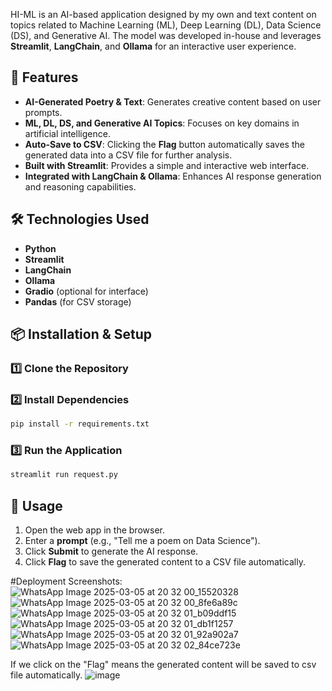 HI-ML is an AI-based application designed by my own and text content on topics related to Machine Learning (ML), Deep Learning (DL), Data Science (DS), and Generative AI. The model was developed in-house and leverages **Streamlit**, **LangChain**, and **Ollama** for an interactive user experience.

## 🚀 Features  
- **AI-Generated Poetry & Text**: Generates creative content based on user prompts.  
- **ML, DL, DS, and Generative AI Topics**: Focuses on key domains in artificial intelligence.  
- **Auto-Save to CSV**: Clicking the **Flag** button automatically saves the generated data into a CSV file for further analysis.  
- **Built with Streamlit**: Provides a simple and interactive web interface.  
- **Integrated with LangChain & Ollama**: Enhances AI response generation and reasoning capabilities.  

## 🛠️ Technologies Used  
- **Python**  
- **Streamlit**  
- **LangChain**  
- **Ollama**  
- **Gradio** (optional for interface)  
- **Pandas** (for CSV storage)  

## 📦 Installation & Setup  

### 1️⃣ Clone the Repository  


### 2️⃣ Install Dependencies  
```bash
pip install -r requirements.txt
```

### 3️⃣ Run the Application  
```bash
streamlit run request.py
```

## 🎯 Usage  
1. Open the web app in the browser.  
2. Enter a **prompt** (e.g., "Tell me a poem on Data Science").  
3. Click **Submit** to generate the AI response.  
4. Click **Flag** to save the generated content to a CSV file automatically.  


#Deployment Screenshots:
![WhatsApp Image 2025-03-05 at 20 32 00_15520328](https://github.com/user-attachments/assets/29acb2e5-ccee-469c-aee8-a05dbe3a1df3)
![WhatsApp Image 2025-03-05 at 20 32 00_8fe6a89c](https://github.com/user-attachments/assets/571eab17-fc7e-4f1c-b155-41f2eda7d89f)
![WhatsApp Image 2025-03-05 at 20 32 01_b09ddf15](https://github.com/user-attachments/assets/11bc5355-88d6-467d-a4d8-6ea7ac54b971)
![WhatsApp Image 2025-03-05 at 20 32 01_db1f1257](https://github.com/user-attachments/assets/ecf98c42-d2e8-42ee-859b-c9fc6cea587c)
![WhatsApp Image 2025-03-05 at 20 32 01_92a902a7](https://github.com/user-attachments/assets/90b437b2-3256-4939-ac18-83400a937ba8)
![WhatsApp Image 2025-03-05 at 20 32 02_84ce723e](https://github.com/user-attachments/assets/96607c2c-475c-4232-81cd-d4b2cd97e41a)

If we click on the "Flag" means the generated content will be saved to csv file automatically.
![image](https://github.com/user-attachments/assets/ef8c6e48-694f-4d81-b59e-81c414aa6415)
